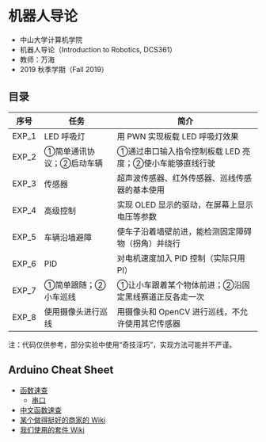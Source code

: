 # 机器人导论

* 中山大学计算机学院
* 机器人导论（Introduction to Robotics, DCS361）
* 教师：万海
* 2019 秋季学期（Fall 2019）


## 目录

| 序号  | 任务                     | 简介                                                    |
| ----- | ------------------------ | ------------------------------------------------------- |
| EXP_1 | LED 呼吸灯               | 用 PWN 实现板载 LED 呼吸灯效果                          |
| EXP_2 | ①简单通讯协议；②启动车辆 | ①通过串口输入指令控制板载 LED 亮度；②使小车能够直线行驶 |
| EXP_3 | 传感器                   | 超声波传感器、红外传感器、巡线传感器的基本使用          |
| EXP_4 | 高级控制                 | 实现 OLED 显示的驱动，在屏幕上显示电压等参数            |
| EXP_5 | 车辆沿墙避障             | 使车子沿着墙壁前进，能检测固定障碍物（拐角）并绕行      |
| EXP_6 | PID                      | 对电机速度加入 PID 控制（实际只用 PI）                  |
| EXP_7 | ①简单跟随；②小车巡线     | ①让小车跟着某个物体前进；②沿固定黑线赛道正反各走一次    |
| EXP_8 | 使用摄像头进行巡线       | 用摄像头和 OpenCV 进行巡线，不允许使用其它传感器        |

注：代码仅供参考，部分实验中使用“奇技淫巧”，实现方法可能并不严谨。


## Arduino Cheat Sheet

* [函数速查](https://www.arduino.cc/reference/en/#functions)
  * [串口](https://www.arduino.cc/reference/en/language/functions/communication/serial/)
* [中文函数速查](http://wiki.dfrobot.com.cn/index.php/Arduino%E7%BC%96%E7%A8%8B%E5%8F%82%E8%80%83%E6%89%8B%E5%86%8C)
* [某个做得挺好的商家的 Wiki](http://wiki.dfrobot.com.cn/)
* [我们使用的套件 Wiki](http://openjumper.cn/product-manuals/)

